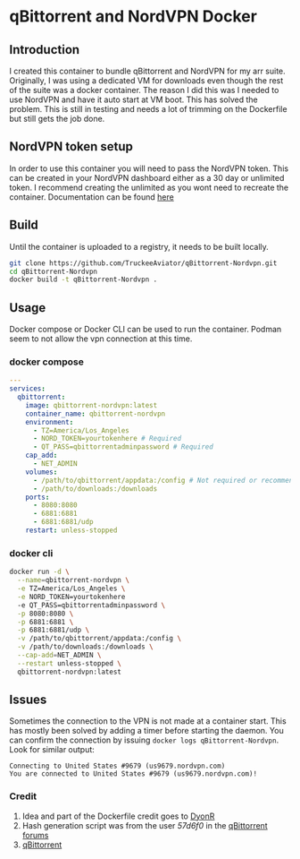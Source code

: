 # qBittorrent and NordVPN Docker

## Introduction

I created this container to bundle qBittorrent and NordVPN for my arr suite. Originally, I was using a dedicated VM for downloads even though the rest of the suite was a docker container. The reason I did this was I needed to use NordVPN and have it auto start at VM boot. This has solved the problem. This is still in testing and needs a lot of trimming on the Dockerfile but still gets the job done.

## NordVPN token setup

In order to use this container you will need to pass the NordVPN token. This can be created in your NordVPN dashboard either as a 30 day or unlimited token. I recommend creating the unlimited as you wont need to recreate the container. Documentation can be found [here](https://support.nordvpn.com/hc/en-us/articles/20286980309265-How-to-use-a-token-with-NordVPN-on-Linux)

## Build

Until the container is uploaded to a registry, it needs to be built locally.

```sh
git clone https://github.com/TruckeeAviator/qBittorrent-Nordvpn.git
cd qBittorrent-Nordvpn
docker build -t qBittorrent-Nordvpn .
```

## Usage

Docker compose or Docker CLI can be used to run the container. Podman seem to not allow the vpn connection at this time.

### docker compose

```yaml
---
services:
  qbittorrent:
    image: qbittorrent-nordvpn:latest
    container_name: qbittorrent-nordvpn
    environment:
      - TZ=America/Los_Angeles
      - NORD_TOKEN=yourtokenhere # Required
      - QT_PASS=qbittorrentadminpassword # Required
    cap_add:
      - NET_ADMIN
    volumes:
      - /path/to/qbittorrent/appdata:/config # Not required or recommended
      - /path/to/downloads:/downloads
    ports:
      - 8080:8080
      - 6881:6881
      - 6881:6881/udp
    restart: unless-stopped
```

### docker cli

```bash
docker run -d \
  --name=qbittorrent-nordvpn \
  -e TZ=America/Los_Angeles \
  -e NORD_TOKEN=yourtokenhere
  -e QT_PASS=qbittorrentadminpassword \
  -p 8080:8080 \
  -p 6881:6881 \
  -p 6881:6881/udp \
  -v /path/to/qbittorrent/appdata:/config \
  -v /path/to/downloads:/downloads \
  --cap-add=NET_ADMIN \
  --restart unless-stopped \
  qbittorrent-nordvpn:latest
```

## Issues

Sometimes the connection to the VPN is not made at a container start. This has mostly been solved by adding a timer before starting the daemon. You can confirm the connection by issuing ```docker logs qBittorrent-Nordvpn```. Look for similar output:
```
Connecting to United States #9679 (us9679.nordvpn.com)
You are connected to United States #9679 (us9679.nordvpn.com)!
```

### Credit

1. Idea and part of the Dockerfile credit goes to [DyonR](https://github.com/DyonR/docker-qbittorrentvpn)
2. Hash generation script was from the user *57d6f0* in the [qBittorrent forums](https://forum.qbittorrent.org/viewtopic.php?t=8149)
3. [qBittorrent](https://github.com/qbittorrent/qBittorrent)